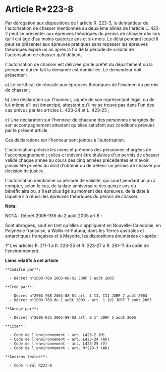 # Article R*223-8

Par dérogation aux dispositions de l'article R. 223-3, le demandeur de l'autorisation de chasser mentionnée au deuxième
alinéa de l'article L. 423-2 peut se présenter aux épreuves théoriques du permis de chasser dès lors qu'il est âgé d'au moins
quatorze ans et six mois. Le délai pendant lequel il peut se présenter aux épreuves pratiques sans repasser les épreuves
théoriques expire un an après la fin de la période de validité de l'autorisation de chasser qu'il détient.

L'autorisation de chasser est délivrée par le préfet du département où la personne qui en fait la demande est domiciliée. Le
demandeur doit présenter :

a) Le certificat de réussite aux épreuves théoriques de l'examen du permis de chasser ;

b) Une déclaration sur l'honneur, signée de son représentant légal, ou de lui-même s'il est émancipé, attestant qu'il ne se
trouve pas dans l'un des cas prévus par les articles L. 423-24 et L. 423-25 ;

c) Une déclaration sur l'honneur de chacune des personnes chargées de son accompagnement attestant qu'elles satisfont aux
conditions prévues par le présent article.

Ces déclarations sur l'honneur sont jointes à l'autorisation.

L'autorisation précise les noms et prénoms des personnes chargées de l'accompagnement ; celles-ci doivent être titulaires
d'un permis de chasser validé chaque année au cours des cinq années précédentes et n'avoir jamais été privées du droit
d'obtenir ou de détenir un permis de chasser par décision de justice.

L'autorisation mentionne sa période de validité, qui court pendant un an à compter, selon le cas, de la date anniversaire des
quinze ans du bénéficiaire ou, s'il est plus âgé au moment des épreuves, de la date à laquelle il a réussi les épreuves
théoriques du permis de chasser.

**Nota:**

NOTA : Décret 2005-935 du 2 août 2005 art 8 :

Sont abrogées, sauf en tant qu'elles s'appliquent en Nouvelle-Calédonie, en Polynésie française, à Wallis-et-Futuna, dans les
Terres australes et antarctiques françaises et à Mayotte, les dispositions énumérées ci-après :

1° Les articles R. 211-1 à R. 223-25 et R. 223-27 à R. 261-11 du code de l'environnement.

**Liens relatifs à cet article**

	**Codifié par**:

	  - Décret n°2003-768 2003-08-01 JORF 7 août 2003

	**Créé par**:

	  - Décret n°2003-768 2003-08-01 art. 1 II, III JORF 7 août 2003
	  - Décret n°2003-768 du 1 août 2003 - art. 1 (V) JORF 7 août 2003

	**Abrogé par**:

	  - Décret n°2005-935 2005-08-02 art. 8 1° JORF 5 août 2005

	**Cite**:

	  - Code de l'environnement - art. L423-2 (M)
	  - Code de l'environnement - art. L423-24 (Ab)
	  - Code de l'environnement - art. L423-25 (V)
	  - Code de l'environnement - art. R*223-3 (Ab)

	**Anciens textes**:

	  - Code rural R223-8
